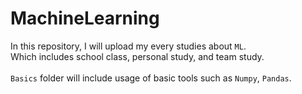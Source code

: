 # MachineLearning

In this repository, I will upload my every studies about `ML`.  
Which includes school class, personal study, and team study.  
</br>
`Basics` folder will include usage of basic tools such as `Numpy`, `Pandas`.
